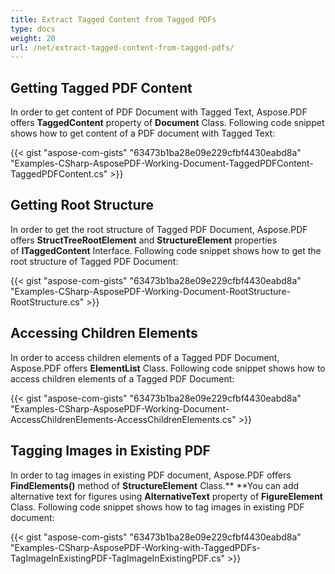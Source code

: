```yaml
---
title: Extract Tagged Content from Tagged PDFs
type: docs
weight: 20
url: /net/extract-tagged-content-from-tagged-pdfs/
---
```


## **Getting Tagged PDF Content**
In order to get content of PDF Document with Tagged Text, Aspose.PDF offers **TaggedContent** property of **Document** Class. Following code snippet shows how to get content of a PDF document with Tagged Text:

{{< gist "aspose-com-gists" "63473b1ba28e09e229cfbf4430eabd8a" "Examples-CSharp-AsposePDF-Working-Document-TaggedPDFContent-TaggedPDFContent.cs" >}}
## **Getting Root Structure**
In order to get the root structure of Tagged PDF Document, Aspose.PDF offers **StructTreeRootElement** and **StructureElement** properties of **ITaggedContent** Interface. Following code snippet shows how to get the root structure of Tagged PDF Document:

{{< gist "aspose-com-gists" "63473b1ba28e09e229cfbf4430eabd8a" "Examples-CSharp-AsposePDF-Working-Document-RootStructure-RootStructure.cs" >}}
## **Accessing Children Elements**
In order to access children elements of a Tagged PDF Document, Aspose.PDF offers **ElementList** Class. Following code snippet shows how to access children elements of a Tagged PDF Document:

{{< gist "aspose-com-gists" "63473b1ba28e09e229cfbf4430eabd8a" "Examples-CSharp-AsposePDF-Working-Document-AccessChildrenElements-AccessChildrenElements.cs" >}}
## **Tagging Images in Existing PDF**
In order to tag images in existing PDF document, Aspose.PDF offers **FindElements()** method of **StructureElement** Class.** **You can add alternative text for figures using **AlternativeText** property of **FigureElement** Class. Following code snippet shows how to tag images in existing PDF document:

{{< gist "aspose-com-gists" "63473b1ba28e09e229cfbf4430eabd8a" "Examples-CSharp-AsposePDF-Working-with-TaggedPDFs-TagImageInExistingPDF-TagImageInExistingPDF.cs" >}}
